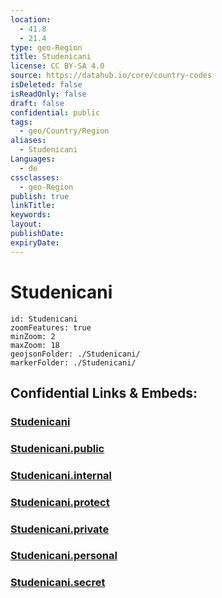 ```yaml
---
location:
  - 41.8
  - 21.4
type: geo-Region
title: Studenicani
license: CC BY-SA 4.0
source: https://datahub.io/core/country-codes
isDeleted: false
isReadOnly: false
draft: false
confidential: public
tags:
  - geo/Country/Region
aliases:
  - Studenicani
Languages:
  - de
cssclasses:
  - geo-Region
publish: true
linkTitle:
keywords:
layout:
publishDate:
expiryDate:
---
```


# Studenicani

```leaflet
id: Studenicani
zoomFeatures: true 
minZoom: 2 
maxZoom: 18
geojsonFolder: ./Studenicani/
markerFolder: ./Studenicani/
```


## Confidential Links & Embeds: 

### [Studenicani](/_Standards/Earth/Continent/Europe/Europe~South/Macedonia~North/Municipalities~Macedonia/Studenicani.md) 

### [Studenicani.public](/_public/Earth/Continent/Europe/Europe~South/Macedonia~North/Municipalities~Macedonia/Studenicani.public.md) 

### [Studenicani.internal](/_internal/Earth/Continent/Europe/Europe~South/Macedonia~North/Municipalities~Macedonia/Studenicani.internal.md) 

### [Studenicani.protect](/_protect/Earth/Continent/Europe/Europe~South/Macedonia~North/Municipalities~Macedonia/Studenicani.protect.md) 

### [Studenicani.private](/_private/Earth/Continent/Europe/Europe~South/Macedonia~North/Municipalities~Macedonia/Studenicani.private.md) 

### [Studenicani.personal](/_personal/Earth/Continent/Europe/Europe~South/Macedonia~North/Municipalities~Macedonia/Studenicani.personal.md) 

### [Studenicani.secret](/_secret/Earth/Continent/Europe/Europe~South/Macedonia~North/Municipalities~Macedonia/Studenicani.secret.md)

